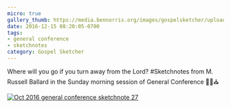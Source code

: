 ```yaml
---
micro: true
gallery_thumb: https://media.bennorris.org/images/gospelsketcher/uploads/2018/b651c00cca.jpg
date: 2016-12-15 08:20:05-0700
tags:
- general conference
- sketchnotes
category: Gospel Sketcher
---
```


Where will you go if you turn away from the Lord?
#Sketchnotes from M. Russell Ballard in the Sunday morning session of General Conference ✍🏼⛪️

[![Oct 2016 general conference sketchnote 27](https://media.bennorris.org/images/gospelsketcher/uploads/2018/b651c00cca.jpg)](https://media.bennorris.org/images/gospelsketcher/uploads/2018/b651c00cca.jpg)